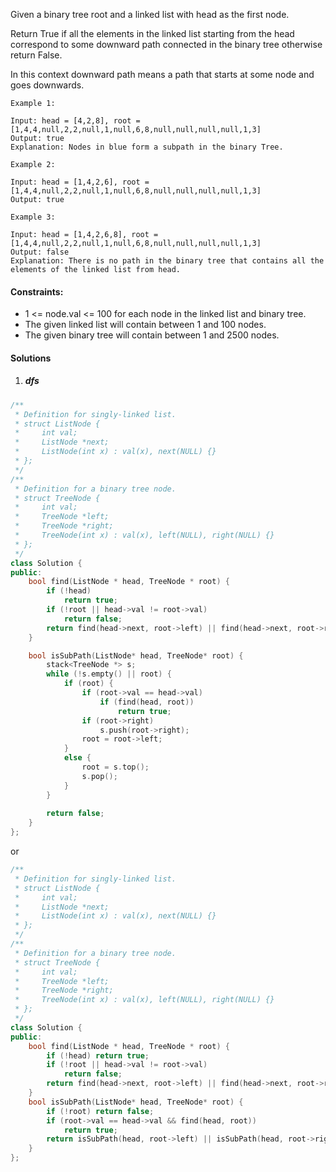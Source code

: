 Given a binary tree root and a linked list with head as the first node. 

Return True if all the elements in the linked list starting from the head correspond to some downward path connected in the binary tree otherwise return False.

In this context downward path means a path that starts at some node and goes downwards.

 

```
Example 1:

Input: head = [4,2,8], root = [1,4,4,null,2,2,null,1,null,6,8,null,null,null,null,1,3]
Output: true
Explanation: Nodes in blue form a subpath in the binary Tree.  

Example 2:

Input: head = [1,4,2,6], root = [1,4,4,null,2,2,null,1,null,6,8,null,null,null,null,1,3]
Output: true

Example 3:

Input: head = [1,4,2,6,8], root = [1,4,4,null,2,2,null,1,null,6,8,null,null,null,null,1,3]
Output: false
Explanation: There is no path in the binary tree that contains all the elements of the linked list from head.
```

 

#### Constraints:

-    1 <= node.val <= 100 for each node in the linked list and binary tree.
-    The given linked list will contain between 1 and 100 nodes.
-    The given binary tree will contain between 1 and 2500 nodes.


#### Solutions

1. ##### dfs

```cpp
/**
 * Definition for singly-linked list.
 * struct ListNode {
 *     int val;
 *     ListNode *next;
 *     ListNode(int x) : val(x), next(NULL) {}
 * };
 */
/**
 * Definition for a binary tree node.
 * struct TreeNode {
 *     int val;
 *     TreeNode *left;
 *     TreeNode *right;
 *     TreeNode(int x) : val(x), left(NULL), right(NULL) {}
 * };
 */
class Solution {
public:
    bool find(ListNode * head, TreeNode * root) {
        if (!head)
            return true;
        if (!root || head->val != root->val)
            return false;
        return find(head->next, root->left) || find(head->next, root->right);
    }

    bool isSubPath(ListNode* head, TreeNode* root) {
        stack<TreeNode *> s;
        while (!s.empty() || root) {
            if (root) {
                if (root->val == head->val)
                    if (find(head, root))
                        return true;
                if (root->right)
                    s.push(root->right);
                root = root->left;
            }
            else {
                root = s.top();
                s.pop();
            }
        }
        
        return false;
    }
};
```

or

```cpp
/**
 * Definition for singly-linked list.
 * struct ListNode {
 *     int val;
 *     ListNode *next;
 *     ListNode(int x) : val(x), next(NULL) {}
 * };
 */
/**
 * Definition for a binary tree node.
 * struct TreeNode {
 *     int val;
 *     TreeNode *left;
 *     TreeNode *right;
 *     TreeNode(int x) : val(x), left(NULL), right(NULL) {}
 * };
 */
class Solution {
public:
    bool find(ListNode * head, TreeNode * root) {
        if (!head) return true;
        if (!root || head->val != root->val)
            return false;
        return find(head->next, root->left) || find(head->next, root->right);
    }
    bool isSubPath(ListNode* head, TreeNode* root) {
        if (!root) return false;
        if (root->val == head->val && find(head, root))
            return true;
        return isSubPath(head, root->left) || isSubPath(head, root->right);
    }
};
```
